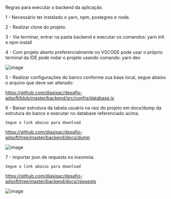Regras para executar o backend da aplicação.

1 - Necessário ter instalado o yarn, npm, postegres e node.

2 - Realizar clone do projeto.

3 - Via terminar, entrar na pasta backend e executar os comandos: yarn init e npm install

4 - Com projeto aberto preferencialmente no VSCODE pode usar o próprio terminal da IDE pode rodar o projeto usando comando: yarn dev

![image](https://user-images.githubusercontent.com/40832333/111524913-c30a8980-873b-11eb-83a4-9c6bb805f96a.png)


5 - Realizar configurações do banco conforme sua base local, segue abaixo o arquivo que deve ser alterado:

  https://github.com/diasisac/desafio-adsoft/blob/master/backend/src/config/database.js

6 - Baixar estrutura da tabela usuário na raiz do projeto em docs/dump da estrutura do banco e executar no database referenciado acima.
    
    Segue o link abaixo para download
  
  https://github.com/diasisac/desafio-adsoft/tree/master/backend/docs/dump
  

  ![image](https://user-images.githubusercontent.com/40832333/111523983-a7eb4a00-873a-11eb-8cbe-48f383e49587.png)


7 - Importar json de requests no insomnia.
   
    Segue o link abaixo para download
  
  https://github.com/diasisac/desafio-adsoft/tree/master/backend/docs/requests
  
  ![image](https://user-images.githubusercontent.com/40832333/111523645-475c0d00-873a-11eb-83a7-0a611bb663c0.png)
